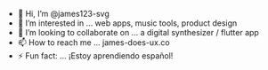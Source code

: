 - 👋 Hi, I’m @james123-svg
- 👀 I’m interested in ... web apps, music tools, product design
- 💞️ I’m looking to collaborate on ... a digital synthesizer / flutter app
- 📫 How to reach me ... james-does-ux.co
- ⚡ Fun fact: ... ¡Estoy aprendiendo español!

<!---
james123-svg/james123-svg is a ✨ special ✨ repository because its `README.md` (this file) appears on your GitHub profile.
You can click the Preview link to take a look at your changes.
--->

